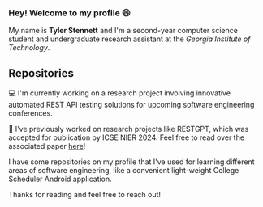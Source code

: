 ### Hey! Welcome to my profile 😄

My name is **Tyler Stennett** and I'm a second-year computer science student and undergraduate research assistant at the *Georgia Institute of Technology*.

## Repositories

💻 I'm currently working on a research project involving innovative automated REST API testing solutions for upcoming software engineering conferences.

📓 I've previously worked on research projects like RESTGPT, which was accepted for publication by ICSE NIER 2024. Feel free to read over the associated paper [here](https://arxiv.org/pdf/2312.00894.pdf)!

I have some repositories on my profile that I've used for learning different areas of software engineering, like a convenient light-weight College Scheduler Android application.

Thanks for reading and feel free to reach out!

<!--
**tylerstennett/tylerstennett** is a ✨ _special_ ✨ repository because its `README.md` (this file) appears on your GitHub profile.

Here are some ideas to get you started:

- 🔭 I’m currently working on ...
- 🌱 I’m currently learning ...
- 👯 I’m looking to collaborate on ...
- 🤔 I’m looking for help with ...
- 💬 Ask me about ...
- 📫 How to reach me: ...
- 😄 Pronouns: ...
- ⚡ Fun fact: ...
-->

